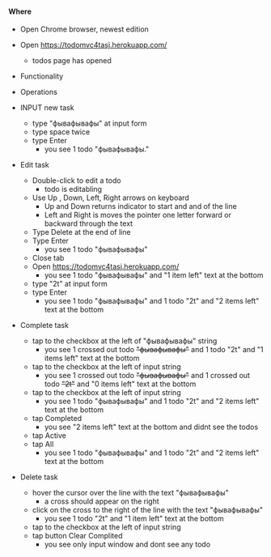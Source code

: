 #### Where 
* Open Chrome browser, newest edition
* Open https://todomvc4tasj.herokuapp.com/
  - todos page has opened
  
* Functionality
* Operations

 * INPUT new task
   * type "фывафывафы" at input form
   * type space twice
   * type Enter
     - you see 1 todo "фывафывафы."
 * Edit task
   * Double-click to edit a todo
     - todo is editabling
   * Use Up , Down, Left, Right arrows on keyboard
     - Up and Down returns indicator to start and and of the line
     - Left and Right is moves the pointer one letter forward or backward through the text
   * Type Delete at the end of line
   * Type Enter
     - you see 1 todo "фывафывафы"
   * Close tab 
   * Open https://todomvc4tasj.herokuapp.com/
     - you see 1 todo "фывафывафы" and "1 item left" text at the bottom
   * type "2t" at input form
   * type Enter
     - you see 1 todo "фывафывафы" and 1 todo "2t" and "2 items left" text at the bottom
* Complete task
  * tap to the checkbox at the left of "фывафывафы" string
    - you see 1 crossed out todo ~~"фывафывафы"~~ and 1 todo "2t" and "1 items left" text at the bottom
  * tap to the checkbox at the left of input string
    - you see 1 crossed out todo ~~"фывафывафы"~~ and 1 crossed out todo ~~"2t"~~ and "0 items left" text at the bottom
  * tap to the checkbox at the left of input string
    - you see 1 todo "фывафывафы" and 1 todo "2t" and "2 items left" text at the bottom
  * tap Completed 
    - you see "2 items left" text at the bottom and didnt see the todos
  * tap Active 
  * tap All
    - you see 1 todo "фывафывафы" and 1 todo "2t" and "2 items left" text at the bottom
* Delete task
  * hover the cursor over the line with the text "фывафывафы"
    - a cross should appear on the right
  * click on the cross to the right of the line with the text "фывафывафы"
    - you see 1 todo "2t" and "1 item left" text at the bottom
  * tap to the checkbox at the left of input string
  * tap button Clear Complited
    - you see only input window and dont see any todo
  

 
